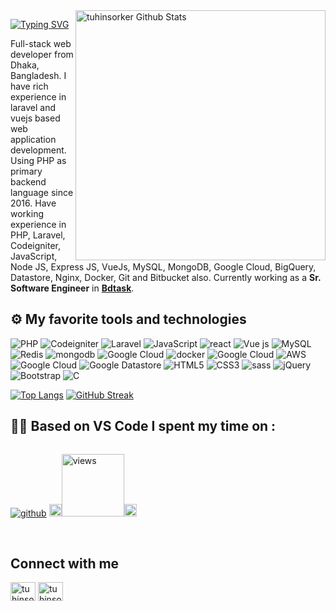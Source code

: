 <img align="right" width="400" src="https://github-readme-stats.vercel.app/api?username=tuhinsorker&show_icons=true&count_private=true" alt="tuhinsorker Github Stats"/>

[![Typing SVG](https://readme-typing-svg.demolab.com?font=Grenze&size=28&duration=4000&pause=2000&color=8A38D5&width=300&lines=Hi,+++I'm+Md+Tuhin+Sarker)](https://git.io/typing-svg)

Full-stack web developer from Dhaka, Bangladesh. I have rich experience in laravel and vuejs based web application development. Using PHP as primary backend language since 2016. Have working experience in PHP, Laravel, Codeigniter, JavaScript, Node JS, Express JS, VueJs, MySQL, MongoDB, Google Cloud, BigQuery, Datastore,  Nginx, Docker, Git and Bitbucket also.
Currently working as a **Sr. Software Engineer** in **[Bdtask](https://bdtask.com)**.

<!-- <div style="display: flex;">
  <a align="bottom" href="https://github.com/tuhinsorker/tuhinsorker/raw/main/tuhinsorker.pdf" download>Download Resume </a>
  <img align="top" src="https://img.icons8.com/windows/32/000000/download--v1.png"/>
</div> -->


##  ⚙️  My favorite tools and technologies

<p align="left">


<img alt="PHP" src="https://img.shields.io/badge/PHP%20-%23FF9900.svg?&style=for-the-badge&logo=php&logoColor=white"/>
<img alt="Codeigniter" src="https://img.shields.io/badge/codeigniter%20-%23563D7C.svg?&style=for-the-badge&logo=codeigniter&logoColor=red"/>
<img alt="Laravel" src="https://img.shields.io/badge/laravel%20-%23563D7C.svg?&style=for-the-badge&logo=laravel&logoColor=red"/>
<img alt="JavaScript" src="https://img.shields.io/badge/javascript%20-%23323330.svg?&style=for-the-badge&logo=javascript&logoColor=%23F7DF1E"/>
<img alt="react" src="https://img.shields.io/badge/react%20-%230769AD.svg?&style=for-the-badge&logo=react&logoColor=white"/>
<img alt="Vue js" src="https://img.shields.io/badge/Vue.js-35495E?style=for-the-badge&logo=vuedotjs&logoColor=4FC08D"/>
<img alt="MySQL" src="https://img.shields.io/badge/mysql-%2300f.svg?&style=for-the-badge&logo=mysql&logoColor=white"/>
<img alt="Redis" src="https://img.shields.io/badge/redis-%2300f.svg?&style=for-the-badge&logo=redis&logoColor=white"/>
<img alt="mongodb" src="https://img.shields.io/badge/mongodb-%2300f.svg?&style=for-the-badge&logo=mongodb&logoColor=white"/>
<img alt="Google Cloud" src="https://img.shields.io/badge/ngnix%20-%2300f.svg?&style=for-the-badge&logo=Google Cloud&logoColor=white"/>
<img alt="docker" src="https://img.shields.io/badge/docker%20-%2300f.svg?&style=for-the-badge&logo=docker&logoColor=white"/>
<img alt="Google Cloud" src="https://img.shields.io/badge/VPS%20-%23563D7C.svg?&style=for-the-badge&logo=Google Cloud&logoColor=white"/>
<img alt="AWS" src="https://img.shields.io/badge/aws%20-%23FF9900.svg?&style=for-the-badge&logo=Google Cloud&logoColor=white"/>
<img alt="Google Cloud" src="https://img.shields.io/badge/google cloud%20-%ff0.svg?&style=for-the-badge&logo=Google Cloud&logoColor=white"/>
<img alt="Google Datastore" src="https://img.shields.io/badge/Google Datastore%20-%ff0.svg?&style=for-the-badge&logo=Google Cloud&logoColor=white"/>
<img alt="HTML5" src="https://img.shields.io/badge/html5%20-%23E34F26.svg?&style=for-the-badge&logo=html5&logoColor=white"/>
<img alt="CSS3" src="https://img.shields.io/badge/css3%20-%231572B6.svg?&style=for-the-badge&logo=css3&logoColor=white"/>
<img alt="sass" src="https://img.shields.io/badge/sass%20-%231572B6.svg?&style=for-the-badge&logo=sass&logoColor=white"/>
<img alt="jQuery" src="https://img.shields.io/badge/jquery%20-%230769AD.svg?&style=for-the-badge&logo=jquery&logoColor=white"/>
<img alt="Bootstrap" src="https://img.shields.io/badge/bootstrap%20-%23563D7C.svg?&style=for-the-badge&logo=bootstrap&logoColor=white"/>
<img alt="C" src="https://img.shields.io/badge/c%20-%2300599C.svg?&style=for-the-badge&logo=c&logoColor=white"/> 


</p>

[![Top Langs](https://github-readme-stats.vercel.app/api/top-langs/?username=tuhinsorker&langs_count=5&hide=css,html&layout=compact&theme=radical&count_private=true)](https://github.com/tuhinsorker)
[![GitHub Streak](https://github-readme-streak-stats.herokuapp.com?user=tuhinsorker&count_private=true&theme=radical&date_format=j%20M%5B%20Y%5D&mode=weekly)]([https://git.io/streak-stats](https://github.com/tuhinsorker))

## 👨‍💻 Based on VS Code I spent my time on :
<div style="display: flex;">

[![github](https://img.shields.io/github/followers/tuhinsorker?logo=github&style=plastic)](https://github.com/tuhinsorker?tab=followers)
<img src="https://media.giphy.com/media/iY8CRBdQXODJSCERIr/giphy.gif" width="20px"><a href="https://github.com/tuhinsorker"><img alt="views" title="Github views" src="https://komarev.com/ghpvc/?username=tuhinsorker&style=plastic&color=blueviolet" width="100"/></a><img src="https://media.giphy.com/media/iY8CRBdQXODJSCERIr/giphy.gif" width="20px">

</div>
<br/>


<!-- ### PHP Projects 
- [Appsero Microservice Project](https://github.com/appsero) (Team Member)
- [Laravel basic ecommerce](https://github.com/tuhinsorker/ecommmerce)
- [Multiperpose Admin Panel BoilerPlate](https://github.com/tuhinsorker/multipurpose-admin-panel-boilerplate)  
- [WP Study Abroad theme](https://github.com/tuhinsorker/educulture) 
- [WP theme for Lawer](https://github.com/tuhinsorker/jurist) 
- [WP Elementor Plugin Extension](https://github.com/tuhinsorker/atl-extension) 
- [WP Contact Form](https://github.com/tuhinsorker/saad_contacts) 

 ### Node Projects 
- [Appsero Pay](https://github.com/appsero) (Appsero pay as a payment method for Appsero and it's Private Project)
- [My Appsero](https://github.com/appsero) (My Appsero is customer panel for Appsero Client and it's Private Project)
- [Node & Vue js Fullstack Boilerplate](https://github.com/appsero/node-and-vue-fullstack-boilerplate) -->

## Connect with me
<p align="left">
<a href="https://linkedin.com/in/md-tuhin-sarker-550898a1/" target="blank"><img align="center" src="https://raw.githubusercontent.com/rahuldkjain/github-profile-readme-generator/master/src/images/icons/Social/linked-in-alt.svg" alt="tuhinsorker" height="30" width="40" /></a>
 <a href="https://www.facebook.com/tuhin.bu" target="blank"><img align="center" src="https://raw.githubusercontent.com/rahuldkjain/github-profile-readme-generator/master/src/images/icons/Social/facebook.svg" alt="tuhinsorker" height="30" width="40" /></a>
 
</p>

<!-- ## Support

<p><a href="https://www.buymeacoffee.com/tuhinsorker" target="_blank"> <img align="left" src="https://cdn.buymeacoffee.com/buttons/v2/default-yellow.png" height="50" width="210" alt="tuhinsorker" /></a></p>

<br> -->
